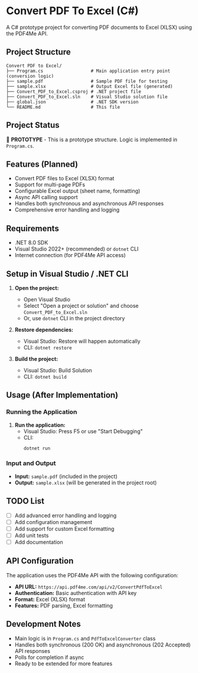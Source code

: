 # Convert PDF To Excel (C#)

A C# prototype project for converting PDF documents to Excel (XLSX) using the PDF4Me API.

## Project Structure

```
Convert PDF to Excel/
├── Program.cs                  # Main application entry point (conversion logic)
├── sample.pdf                  # Sample PDF file for testing
├── sample.xlsx                 # Output Excel file (generated)
├── Convert_PDF_to_Excel.csproj # .NET project file
├── Convert_PDF_to_Excel.sln    # Visual Studio solution file
├── global.json                 # .NET SDK version
└── README.md                   # This file
```

## Project Status

🚧 **PROTOTYPE** - This is a prototype structure. Logic is implemented in `Program.cs`.

## Features (Planned)

- Convert PDF files to Excel (XLSX) format
- Support for multi-page PDFs
- Configurable Excel output (sheet name, formatting)
- Async API calling support
- Handles both synchronous and asynchronous API responses
- Comprehensive error handling and logging

## Requirements

- .NET 8.0 SDK
- Visual Studio 2022+ (recommended) or `dotnet` CLI
- Internet connection (for PDF4Me API access)

## Setup in Visual Studio / .NET CLI

1. **Open the project:**
   - Open Visual Studio
   - Select "Open a project or solution" and choose `Convert_PDF_to_Excel.sln`
   - Or, use `dotnet` CLI in the project directory

2. **Restore dependencies:**
   - Visual Studio: Restore will happen automatically
   - CLI: `dotnet restore`

3. **Build the project:**
   - Visual Studio: Build Solution
   - CLI: `dotnet build`

## Usage (After Implementation)

### Running the Application

1. **Run the application:**
   - Visual Studio: Press F5 or use "Start Debugging"
   - CLI:
     ```bash
     dotnet run
     ```

### Input and Output

- **Input:** `sample.pdf` (included in the project)
- **Output:** `sample.xlsx` (will be generated in the project root)

## TODO List

- [ ] Add advanced error handling and logging
- [ ] Add configuration management
- [ ] Add support for custom Excel formatting
- [ ] Add unit tests
- [ ] Add documentation

## API Configuration

The application uses the PDF4Me API with the following configuration:
- **API URL:** `https://api.pdf4me.com/api/v2/ConvertPdfToExcel`
- **Authentication:** Basic authentication with API key
- **Format:** Excel (XLSX) format
- **Features:** PDF parsing, Excel formatting

## Development Notes

- Main logic is in `Program.cs` and `PdfToExcelConverter` class
- Handles both synchronous (200 OK) and asynchronous (202 Accepted) API responses
- Polls for completion if async
- Ready to be extended for more features 